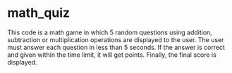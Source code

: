 # math_quiz
This code is a math game in which 5 random questions using addition, subtraction or multiplication operations are displayed to the user. The user must answer each question in less than 5 seconds. If the answer is correct and given within the time limit, it will get points. Finally, the final score is displayed.
